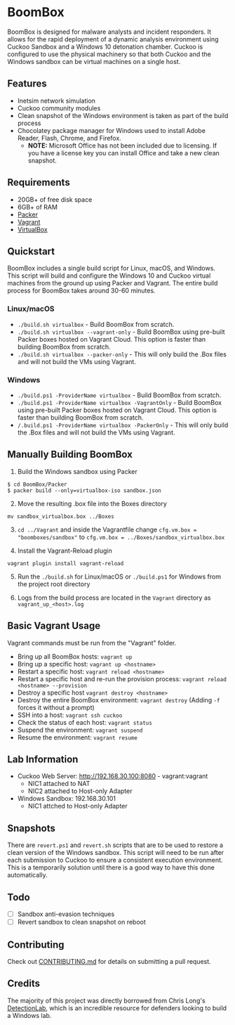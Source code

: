 # BoomBox

BoomBox is designed for malware analysts and incident responders. It allows for the rapid deployment of a dynamic analysis environment using Cuckoo Sandbox and a Windows 10 detonation chamber. Cuckoo is configured to use the physical machinery so that both Cuckoo and the Windows sandbox can be virtual machines on a single host.

## Features

* Inetsim network simulation
* Cuckoo community modules
* Clean snapshot of the Windows environment is taken as part of the build process
* Chocolatey package manager for Windows used to install Adobe Reader, Flash, Chrome, and Firefox.
  * **NOTE:** Microsoft Office has not been included due to licensing. If you have a license key you can install Office and take a new clean snapshot.


## Requirements
* 20GB+ of free disk space
* 6GB+ of RAM
* [Packer](https://www.packer.io/downloads.html)
* [Vagrant](https://www.vagrantup.com/downloads.html)
* [VirtualBox](https://www.virtualbox.org/wiki/Downloads)

## Quickstart

BoomBox includes a single build script for Linux, macOS, and Windows. This script will build and configure the Windows 10 and Cuckoo virtual machines from the ground up using Packer and Vagrant. The entire build process for BoomBox takes around 30-60 minutes.

### Linux/macOS
- `./build.sh virtualbox` - Build BoomBox from scratch.
- `./build.sh virtualbox --vagrant-only` - Build BoomBox using pre-built Packer boxes hosted on Vagrant Cloud. This option is faster than building BoomBox from scratch.
- `./build.sh virtualbox --packer-only` - This will only build the .Box files and will not build the VMs using Vagrant.

### Windows
- `./build.ps1 -ProviderName virtualbox` - Build BoomBox from scratch.
- `./build.ps1 -ProviderName virtualbox -VagrantOnly` - Build BoomBox using pre-built Packer boxes hosted on Vagrant Cloud. This option is faster than building BoomBox from scratch.
- `/.build.ps1 -ProviderName virtualbox -PackerOnly` - This will only build the .Box files and will not build the VMs using Vagrant.

## Manually Building BoomBox
1. Build the Windows sandbox using Packer

```
$ cd BoomBox/Packer
$ packer build --only=virtualbox-iso sandbox.json
```

2. Move the resulting .box file into the Boxes directory

  `mv sandbox_virtualbox.box ../Boxes`

3. `cd ../Vagrant` and inside the Vagrantfile change `cfg.vm.box = "boomboxes/sandbox"` to `cfg.vm.box = ../Boxes/sandbox_virtualbox.box`

4. Install the Vagrant-Reload plugin

  `vagrant plugin install vagrant-reload`

5. Run the `./build.sh` for Linux/macOS or `./build.ps1` for Windows from the project root directory

6. Logs from the build process are located in the `Vagrant` directory as `vagrant_up_<host>.log`

## Basic Vagrant Usage
Vagrant commands must be run from the "Vagrant" folder.

* Bring up all BoomBox hosts: `vagrant up`
* Bring up a specific host: `vagrant up <hostname>`
* Restart a specific host: `vagrant reload <hostname>`
* Restart a specific host and re-run the provision process: `vagrant reload <hostname> --provision`
* Destroy a specific host `vagrant destroy <hostname>`
* Destroy the entire BoomBox environment: `vagrant destroy` (Adding `-f` forces it without a prompt)
* SSH into a host: `vagrant ssh cuckoo`
* Check the status of each host: `vagrant status`
* Suspend the environment: `vagrant suspend`
* Resume the environment: `vagrant resume`

## Lab Information
* Cuckoo Web Server: http://192.168.30.100:8080 - vagrant:vagrant
  * NIC1 attached to NAT
  * NIC2 attached to Host-only Adapter
* Windows Sandbox: 192.168.30.101
  * NIC1 attched to Host-only Adapter

## Snapshots
There are `revert.ps1` and `revert.sh` scripts that are to be used to restore a clean version of the Windows sandbox. This script will need to be run after each submission to Cuckoo to ensure a consistent execution environment. This is a temporarily solution until there is a good way to have this done automatically.

## Todo
- [ ] Sandbox anti-evasion techniques
- [ ] Revert sandbox to clean snapshot on reboot

## Contributing
Check out [CONTRIBUTING.md](./CONTRIBUTING.md) for details on submitting a pull request.

## Credits
The majority of this project was directly borrowed from Chris Long's [DetectionLab](https://github.com/clong/DetectionLab), which is an incredible resource for defenders looking to build a Windows lab.
